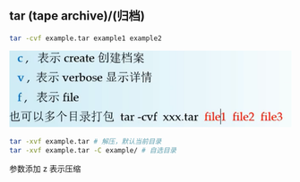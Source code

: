 ## tar (tape archive)/(归档)

```bash
tar -cvf example.tar example1 example2
```

![image-20210321214802734](tar.assets/image-20210321214802734.png)

```bash
tar -xvf example.tar # 解压，默认当前目录
tar -xvf example.tar -C example/ # 自选目录
```

参数添加 z 表示压缩

##